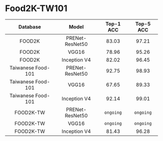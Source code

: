 # Food2K-TW101

| Database | Model | Top-1 ACC | Top-5 ACC |
| :---------: | :--------: | :--------: | :--------: |
| FOOD2K | PRENet-ResNet50 | 83.03 | 97.21 |   
| FOOD2K | VGG16 | 78.96 | 95.26 |
| FOOD2K | Inception V4 | 82.02 | 96.45 |
| Taiwanese Food-101 | PRENet-ResNet50 | 92.75 | 98.93 |
| Taiwanese Food-101 | VGG16 | 67.65 | 89.33 |
| Taiwanese Food-101 | Inception V4 | 92.14 | 99.01 |
| FOOD2K-TW | PRENet-ResNet50 | `ongoing` | `ongoing` |
| FOOD2K-TW | VGG16 | `ongoing` | `ongoing` |
| FOOD2K-TW | Inception V4 | 81.43 | 96.28 |


